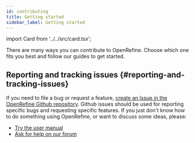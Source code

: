 ```yaml
---
id: contributing
title: Getting started
sidebar_label: Getting started
---
```


import Card from '../../src/card.tsx';

There are many ways you can contribute to OpenRefine. Choose which one fits you best and follow our guides to get started.

<div className="cardList">
  <Card href="./code-contributions" title="Code" description="Fix a bug or implement new functionality in the tool" />
  <Card href="./documentation-contributions" title="Documentation" description="Improve the manual or develop new training material" />
</div>
<div className="cardList">
  <Card href="./introduction" title="Design" description="Propose new interfaces and make OpenRefine more usable" />
  <Card href="./translating-ui" title="Translations" description="Make OpenRefine available in your language" />
</div>


## Reporting and tracking issues {#reporting-and-tracking-issues}

If you need to file a bug or request a feature, [create an Issue in the OpenRefine Github repository](https://github.com/OpenRefine/OpenRefine/issues). Github issues should be used for reporting specific bugs and requesting specific features. If you just don't know how to do something using OpenRefine, or want to discuss some ideas, please:

- [Try the user manual](/)
- [Ask for help on our forum](http://forum.openrefine.org/)


